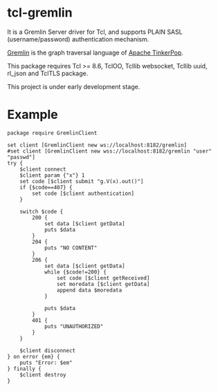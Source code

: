 tcl-gremlin
=====

It is a Gremlin Server driver for Tcl, and supports PLAIN 
SASL (username/password) authentication mechanism.

[Gremlin](https://tinkerpop.apache.org/gremlin.html) is the graph traversal 
language of [Apache TinkerPop](https://tinkerpop.apache.org/).

This package requires Tcl >= 8.6, TclOO, Tcllib websocket, Tcllib uuid,
rl_json and TclTLS package.

This project is under early development stage.


Example
=====

    package require GremlinClient

    set client [GremlinClient new ws://localhost:8182/gremlin]
    #set client [GremlinClient new wss://localhost:8182/gremlin "user" "passwd"]
    try {
        $client connect
        $client param {"x"} 1
        set code [$client submit "g.V(x).out()"]
        if {$code==407} {
            set code [$client authentication]
        }

        switch $code {
            200 {
                set data [$client getData]
                puts $data
            } 
            204 {
                puts "NO CONTENT"
            }
            206 {
                set data [$client getData]
                while {$code!=200} {
                    set code [$client getReceived]
                    set moredata [$client getData]
                    append data $moredata
                }

                puts $data
            }
            401 {
                puts "UNAUTHORIZED"
            }
        }

        $client disconnect
    } on error {em} {
        puts "Error: $em"
    } finally {
        $client destroy
    }

